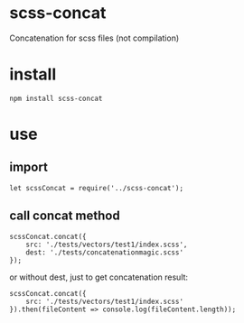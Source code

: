 # scss-concat
Concatenation for scss files (not compilation)


# install

    npm install scss-concat


# use

## import

```
let scssConcat = require('../scss-concat');
```

## call concat method

```
scssConcat.concat({
	src: './tests/vectors/test1/index.scss',
	dest: './tests/concatenationmagic.scss'
});
```

or without dest, just to get concatenation result:

```
scssConcat.concat({
	src: './tests/vectors/test1/index.scss'
}).then(fileContent => console.log(fileContent.length));
```